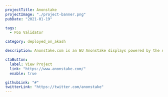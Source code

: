 ```yaml
---
projectTitle: Anonstake
projectImage: "./project-banner.png"
pubDate: "2021-01-19"

tags:
  - PoS Validator

category: deployed_on_akash

description: Anonstake.com is an EU Anonstake displays powered by the Akash logo on their homepage, indicating they are hosted on Akash.

ctaButton:
  label: View Project
  link: "https://www.anonstake.com/"
  enable: true

githubLink: "#"
twitterLink: "https://twitter.com/anonstake"
---
```

